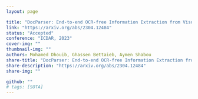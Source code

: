 ```yaml
---
layout: page

title: "DocParser: End-to-end OCR-free Information Extraction from Visually Rich Documents"
link: "https://arxiv.org/abs/2304.12484"
status: "Accepted"
conference: "ICDAR, 2023"
cover-img: ""
thumbnail-img: ""
authors: Mohamed Dhouib, Ghassen Bettaieb, Aymen Shabou
share-title: "DocParser: End-to-end OCR-free Information Extraction from Visually Rich Documents"
share-description: "https://arxiv.org/abs/2304.12484"
share-img: ""

github: ""
# tags: [SOTA]
---
```

